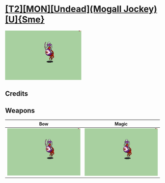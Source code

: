 # [\[T2\]\[MON\]\[Undead\]\(Mogall Jockey\)\[U\]{Sme}](../%5BT2%5D%5BMON%5D%5BUndead%5D(Mogall%20Jockey)%5BU%5D%7BSme%7D)

<img src="./5.%20Bow/Bow_000.png" alt="[T2][MON][Undead](Mogall Jockey)[U]{Sme} standing" />

## Credits



## Weapons


|Bow |Magic |
|  :---: | :---: |
| <img alt="Bow animation" src="./5.%20Bow/Bow.gif" /> | <img alt="Magic animation" src="./6.%20Magic/Magic.gif" /> |
